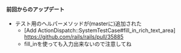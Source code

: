 #### 前回からのアップデート

* テスト用のヘルパーメソッドが(masterに)追加された
  * [Add ActionDispatch::SystemTestCase#fill_in_rich_text_area]
    https://github.com/rails/rails/pull/35885
  * fill_inを使っても入力出来ないので注意してね
